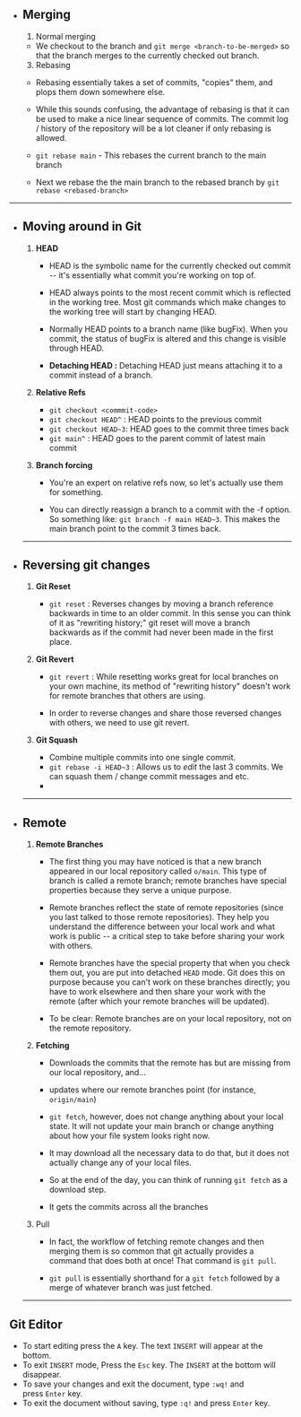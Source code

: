 - ## Merging
  1. Normal merging
    * We checkout to the branch and `git merge <branch-to-be-merged>` so that the branch merges to the currently checked out branch.
  
  3. Rebasing
    * Rebasing essentially takes a set of commits, "copies" them, and plops them down somewhere else.
  
    * While this sounds confusing, the advantage of rebasing is that it can be used to make a nice linear sequence of commits. The commit log / history of the repository will be a lot cleaner if only rebasing is allowed.
  
    * `git rebase main` - This rebases the current branch to the main branch 
  
    * Next we rebase the the main branch to the rebased branch by `git rebase <rebased-branch>`
---
- ## Moving around in Git
  1. **HEAD**
	    * HEAD is the symbolic name for the currently checked out commit -- it's essentially what commit you're working on top of.

	    * HEAD always points to the most recent commit which is reflected in the working tree. Most git commands which make changes to the working tree will start by changing HEAD.
	  
	    * Normally HEAD points to a branch name (like bugFix). When you commit, the status of bugFix is altered and this change is visible through HEAD.
	  
	    * **Detaching HEAD :** Detaching HEAD just means attaching it to a commit instead of a branch.
	
  2. **Relative Refs**
	    *  `git checkout <commmit-code>`
	    * `git checkout HEAD^` : HEAD points to the previous commit
	    * `git checkout HEAD~3`: HEAD goes to the commit three times back
	    * `git main^` : HEAD goes to the parent commit of latest main commit
  
  3. **Branch forcing**
	    * You're an expert on relative refs now, so let's actually use them for something.
	  
	    * You can directly reassign a branch to a commit with the -f option. So something like: `git branch -f main HEAD~3`. This makes the main branch point to the commit 3 times back.
	---
- ## Reversing git changes
  
  1. **Git Reset**
	    * `git reset` : Reverses changes by moving a branch reference backwards in time to an older commit. In this sense you can think of it as "rewriting history;" git reset will move a branch backwards as if the commit had never been made in the first place.
  
  2. **Git Revert**
	    * `git revert` : While resetting works great for local branches on your own machine, its method of "rewriting history" doesn't work for remote branches that others are using.
	  
	    * In order to reverse changes and share those reversed changes with others, we need to use git revert.

  3. **Git Squash**
		* Combine multiple commits into one single commit.
		*  `git rebase -i HEAD~3` : Allows us to *edit* the last 3 commits. We can squash them / change commit messages and etc. 
		* 
	---
 - ## Remote 
	  1. **Remote Branches**
	      * The first thing you may have noticed is that a new branch appeared in our local repository called `o/main`. This type of branch is called a remote branch; remote branches have special properties because they serve a unique purpose.
	  
	      * Remote branches reflect the state of remote repositories (since you last talked to those remote repositories). They help you understand the difference between your local work and what work is public -- a critical step to take before sharing your work with others.
	  
	      * Remote branches have the special property that when you check them out, you are put into detached `HEAD` mode. Git does this on purpose because you can't work on these branches directly; you have to work elsewhere and then share your work with the remote (after which your remote branches will be updated).
	  
	      * To be clear: Remote branches are on your local repository, not on the remote repository.
	
	  2. **Fetching**
	     * Downloads the commits that the remote has but are missing from our local repository, and...
	      
	      * updates where our remote branches point (for instance, `origin/main`)
	  
	      * `git fetch`, however, does not change anything about your local state. It will not update your main branch or change anything about how your file system looks right now.
	  
	      * It may download all the necessary data to do that, but it does not actually change any of your local files.
	  
	      * So at the end of the day, you can think of running `git fetch` as a download step.
	  
	      * It gets the commits across all the branches
	
	  3. Pull
	  
		   * In fact, the workflow of fetching remote changes and then merging them is so common that git actually provides a command that does both at once! That command is `git pull`.
	
		   * `git pull` is essentially shorthand for a `git fetch` followed by a merge of whatever branch was just fetched.
	 ---
## Git Editor
* To start editing press the `A` key. The text `INSERT` will appear at the bottom.
* To exit `INSERT` mode, Press the `Esc` key. The `INSERT` at the bottom will disappear.
* To save your changes and exit the document, type `:wq!` and press `Enter` key.
* To exit the document without saving, type `:q!` and press `Enter` key.

	